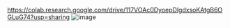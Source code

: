 https://colab.research.google.com/drive/117VOAc0DyoepDlgdxsoKAtgB6OGLuG74?usp=sharing
![image](https://github.com/user-attachments/assets/000cd972-ff08-42d2-a58c-f7af9934f4a0)

